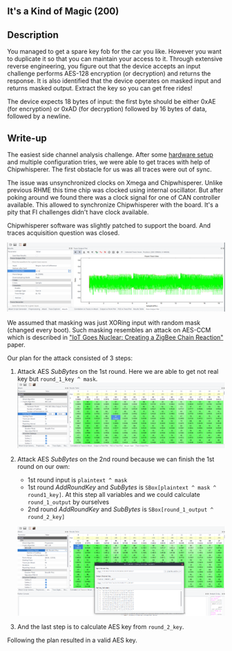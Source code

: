 ## It's a Kind of Magic (200)

## Description

You managed to get a spare key fob for the car you like. However you want to duplicate it so that you can maintain your access to it. Through extensive reverse engineering, you figure out that the device accepts an input challenge performs AES-128 encryption (or decryption) and returns the response. It is also identified that the device operates on masked input and returns masked output. Extract the key so you can get free rides!

The device expects 18 bytes of input: the first byte should be either 0xAE (for encryption) or 0xAD (for decryption) followed by 16 bytes of data, followed by a newline.

## Write-up

The easiest side channel analysis challenge. After some [hardware setup](hw.md) and multiple configuration tries, we were able to get traces with help of Chipwhisperer. The first obstacle for us was all traces were out of sync.

The issue was unsynchronized clocks on Xmega and Chipwhisperer. Unlike previous RHME this time chip was clocked using internal oscillator. But after poking around we found there was a clock signal for one of CAN controller available. This allowed to synchronize Chipwhisperer with the board. It's a pity that FI challenges didn't have clock available.

Chipwhisperer software was slightly patched to support the board. And traces acquisition question was closed.

![SCA1](images/itskindofmagic1.png)

We assumed that masking was just XORing input with random mask (changed every boot). Such masking resembles an attack on AES-CCM which is described in ["IoT Goes Nuclear: Creating a ZigBee Chain Reaction"](http://iotworm.eyalro.net) paper.

Our plan for the attack consisted of 3 steps:
1. Attack AES _SubBytes_ on the 1st round. Here we are able to get not real key but `round_1_key ^ mask`.
    ![SCA2](images/itskindofmagic2.png)

1. Attack AES _SubBytes_ on the 2nd round because we can finish the 1st round on our own:
    - 1st round input is `plaintext ^ mask`
    - 1st round _AddRoundKey_ and _SubBytes_ is `SBox[plaintext ^ mask ^ round1_key]`. At this step all variables and we could calculate `round_1_output` by ourselves
    - 2nd round  _AddRoundKey_ and _SubBytes_ is `SBox[round_1_output ^ round_2_key]`

    ![SCA3](images/itskindofmagic3.png)

1. And the last step is to calculate AES key from `round_2_key`.

Following the plan resulted in a valid AES key.